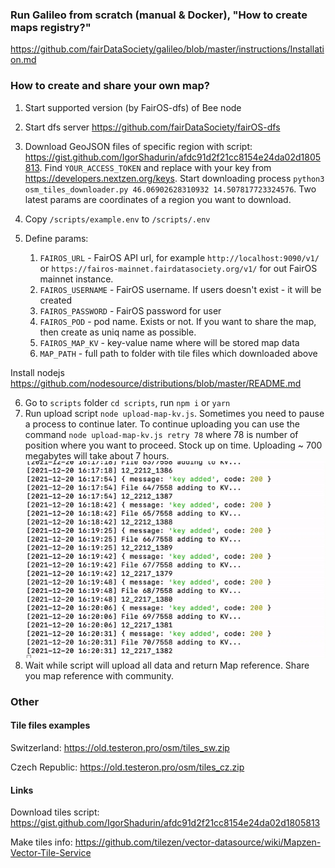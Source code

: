 ### Run Galileo from scratch (manual & Docker), "How to create maps registry?"

https://github.com/fairDataSociety/galileo/blob/master/instructions/Installation.md

### How to create and share your own map?

1) Start supported version (by FairOS-dfs) of Bee node

2) Start dfs server https://github.com/fairDataSociety/fairOS-dfs

3) Download GeoJSON files of specific region with
   script: https://gist.github.com/IgorShadurin/afdc91d2f21cc8154e24da02d1805813. Find `YOUR_ACCESS_TOKEN` and replace with your key from https://developers.nextzen.org/keys.
   Start downloading process ```python3 osm_tiles_downloader.py 46.06902628310932 14.507817723324576```. Two latest params are coordinates of a region you want to download. 

4) Copy `/scripts/example.env` to `/scripts/.env`
5) Define params:
    1) `FAIROS_URL` - FairOS API url, for example `http://localhost:9090/v1/`
       or `https://fairos-mainnet.fairdatasociety.org/v1/` for out FairOS mainnet instance.
    2) `FAIROS_USERNAME` - FairOS username. If users doesn't exist - it will be created
    3) `FAIROS_PASSWORD` - FairOS password for user
    4) `FAIROS_POD` - pod name. Exists or not. If you want to share the map, then create as uniq name as possible.
    5) `FAIROS_MAP_KV` - key-value name where will be stored map data
    6) `MAP_PATH` - full path to folder with tile files which downloaded above

Install nodejs https://github.com/nodesource/distributions/blob/master/README.md

6) Go to `scripts` folder `cd scripts`, run `npm i` or `yarn`
7) Run upload script `node upload-map-kv.js`. Sometimes you need to pause a process to continue later. To continue
   uploading you can use the command `node upload-map-kv.js retry 78` where 78 is number of position where you want to
   proceed. Stock up on time. Uploading ~ 700 megabytes will take about 7 hours.
   ![Adding keys animation](./content/adding_keys.gif)
8) Wait while script will upload all data and return Map reference. Share you map reference with community.


### Other

#### Tile files examples

Switzerland: https://old.testeron.pro/osm/tiles_sw.zip

Czech Republic: https://old.testeron.pro/osm/tiles_cz.zip

#### Links

Download tiles script: https://gist.github.com/IgorShadurin/afdc91d2f21cc8154e24da02d1805813

Make tiles info: https://github.com/tilezen/vector-datasource/wiki/Mapzen-Vector-Tile-Service
